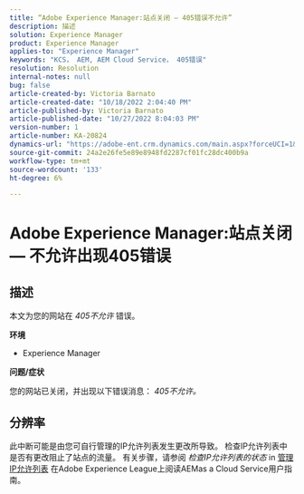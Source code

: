 ```yaml
---
title: “Adobe Experience Manager:站点关闭 — 405错误不允许”
description: 描述
solution: Experience Manager
product: Experience Manager
applies-to: "Experience Manager"
keywords: "KCS， AEM, AEM Cloud Service， 405错误"
resolution: Resolution
internal-notes: null
bug: false
article-created-by: Victoria Barnato
article-created-date: "10/18/2022 2:04:40 PM"
article-published-by: Victoria Barnato
article-published-date: "10/27/2022 8:04:03 PM"
version-number: 1
article-number: KA-20824
dynamics-url: "https://adobe-ent.crm.dynamics.com/main.aspx?forceUCI=1&pagetype=entityrecord&etn=knowledgearticle&id=998fc2cc-ed4e-ed11-bba2-000d3a34e6e5"
source-git-commit: 24a2e26fe5e89e8948fd2287cf01fc28dc400b9a
workflow-type: tm+mt
source-wordcount: '133'
ht-degree: 6%

---
```


# Adobe Experience Manager:站点关闭 — 不允许出现405错误

## 描述


本文为您的网站在 *405不允许* 错误。

<b>环境</b>

- Experience Manager


<b>问题/症状</b>

您的网站已关闭，并出现以下错误消息： *405不允许。*


## 分辨率


此中断可能是由您可自行管理的IP允许列表发生更改所导致。 检查IP允许列表中是否有更改阻止了站点的流量。 有关步骤，请参阅 *检查IP允许列表的状态* in [管理IP允许列表](https://experienceleague.adobe.com/docs/experience-manager-cloud-service/content/implementing/using-cloud-manager/ip-allow-lists/managing-ip-allow-lists.html?lang=en) 在Adobe Experience League上阅读AEMas a Cloud Service用户指南。

